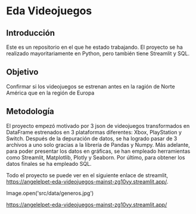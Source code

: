 # Eda Videojuegos
## Introducción
Este es un repositorio en el que he estado trabajando. El proyecto se ha realizado mayoritariamente en Python, pero también tiene Streamlit y SQL.

## Objetivo

Confirmar si los videojuegos se estrenan antes en la ragión de Norte América que en la región de Europa

## Metodología

El proyecto empezó motivado por 3 json de videojuegos transformados en DataFrame estrenados en 3 plataformas diferentes: Xbox, PlayStation y Switch. Después de la depuración de datos, se ha logrado pasar de 3 archivos a uno solo gracias a la librería de Pandas y Numpy. 
Más adelante, para poder presentar los datos en gráficas, se han empleado herramientas como Streamlit, Matplotlib, Plotly y Seaborn.
Por último, para obtener los datos finales se ha empleado SQL.

Todo el proyecto se puede ver en el siguiente enlace de streamlit, https://angelelpet-eda-videojuegos-mainst-zg10vy.streamlit.app/.

Image.open('src/data/generos.jpg')



https://angelelpet-eda-videojuegos-mainst-zg10vy.streamlit.app/
 
